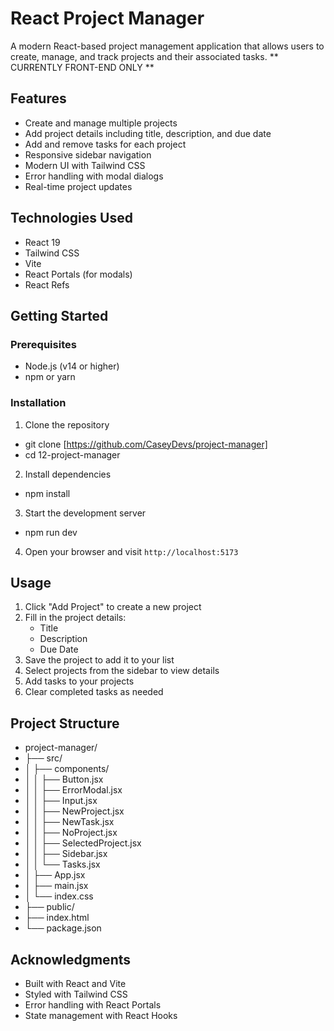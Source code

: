 # React Project Manager

A modern React-based project management application that allows users to create, manage, and track projects and their associated tasks.
** CURRENTLY FRONT-END ONLY **

## Features

- Create and manage multiple projects
- Add project details including title, description, and due date
- Add and remove tasks for each project
- Responsive sidebar navigation
- Modern UI with Tailwind CSS
- Error handling with modal dialogs
- Real-time project updates

## Technologies Used

- React 19
- Tailwind CSS
- Vite
- React Portals (for modals)
- React Refs

## Getting Started

### Prerequisites

- Node.js (v14 or higher)
- npm or yarn

### Installation

1. Clone the repository
- git clone [https://github.com/CaseyDevs/project-manager]
- cd 12-project-manager

2. Install dependencies
- npm install

3. Start the development server
- npm run dev

4. Open your browser and visit `http://localhost:5173`

## Usage

1. Click "Add Project" to create a new project
2. Fill in the project details:
   - Title
   - Description
   - Due Date
3. Save the project to add it to your list
4. Select projects from the sidebar to view details
5. Add tasks to your projects
6. Clear completed tasks as needed

## Project Structure

- project-manager/
- ├── src/
- │ ├── components/
- │ │ ├── Button.jsx
- │ │ ├── ErrorModal.jsx
- │ │ ├── Input.jsx
- │ │ ├── NewProject.jsx
- │ │ ├── NewTask.jsx
- │ │ ├── NoProject.jsx
- │ │ ├── SelectedProject.jsx
- │ │ ├── Sidebar.jsx
- │ │ └── Tasks.jsx
- │ ├── App.jsx
- │ ├── main.jsx
- │ └── index.css
- ├── public/
- ├── index.html
- └── package.json

## Acknowledgments

- Built with React and Vite
- Styled with Tailwind CSS
- Error handling with React Portals
- State management with React Hooks
